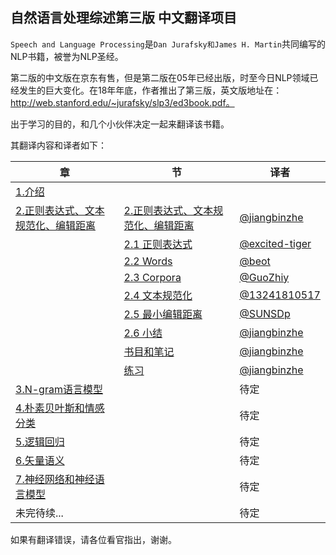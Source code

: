 ## 自然语言处理综述第三版 中文翻译项目

`Speech and Language Processing`是`Dan Jurafsky和James H. Martin`共同编写的NLP书籍，被誉为NLP圣经。

第二版的中文版在京东有售，但是第二版在05年已经出版，时至今日NLP领域已经发生的巨大变化。在18年年底，作者推出了第三版，英文版地址在：http://web.stanford.edu/~jurafsky/slp3/ed3book.pdf。

出于学习的目的，和几个小伙伴决定一起来翻译该书籍。

其翻译内容和译者如下：

| 章|节                        | 译者 |
| --------------------------- |--| ---- |
| [1.介绍](./markdown/1.介绍) |   |   |
| [2.正则表达式、文本规范化、编辑距离](./markdown/2.正则表达式、文本规范化、编辑距离) | [2.正则表达式、文本规范化、编辑距离](./markdown/2.正则表达式、文本规范化、编辑距离) | [@jiangbinzhe](<https://github.com/jiangbinzhe>) |
|  | [2.1 正则表达式]() |[@excited-tiger](<https://github.com/excited-tiger>) |
|  | [2.2 Words]() |[@beot](<https://github.com/beot>) |
|  | [2.3 Corpora]() |[@GuoZhiy](<https://github.com/GuoZhiy>) |
|  | [2.4 文本规范化]() |[@13241810517](<https://github.com/13241810517>) |
|  | [2.5 最小编辑距离]() |[@SUNSDp](<https://github.com/SUNSDp>) |
|  | [2.6 小结]() | [@jiangbinzhe](<https://github.com/jiangbinzhe>) |
| | [书目和笔记]() | [@jiangbinzhe](<https://github.com/jiangbinzhe>) |
|  | [练习]() | [@jiangbinzhe](<https://github.com/jiangbinzhe>) |
| [3.N-gram语言模型](./markdown/3.N-gram语言模型) |    |待定    |
| [4.朴素贝叶斯和情感分类](./markdown/4.朴素贝叶斯和情感分类) |     |待定 |
| [5.逻辑回归](./markdown/5.逻辑回归) |      |待定   |
| [6.矢量语义](./markdown/6.矢量语义) |      |待定   |
| [7.神经网络和神经语言模型](./markdown/7.神经网络和神经语言模型) | |  待定   |
| 未完待续... |  |待定    |

如果有翻译错误，请各位看官指出，谢谢。



